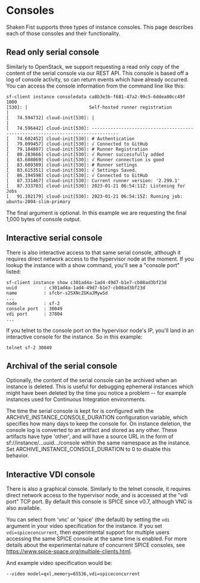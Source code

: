 # Consoles

Shaken Fist supports three types of instance consoles. This page describes each
of those consoles and their functionality.

## Read only serial console

Similarly to OpenStack, we support requesting a read only copy of the content
of the serial console via our REST API. This console is based off a log of
console activity, so can return events which have already occurred. You can
access the console information from the command line like this:

```
sf-client instance consoledata ca8b3e3b-f681-47a2-99c5-6ddea00cc49f 1000
[530]: |                       Self-hosted runner registration                        |
[   74.594732] cloud-init[530]: |                                                                              |
[   74.596442] cloud-init[530]: --------------------------------------------------------------------------------
[   74.602452] cloud-init[530]: # Authentication
[   79.099457] cloud-init[530]: √ Connected to GitHub
[   79.184807] cloud-init[530]: # Runner Registration
[   80.283666] cloud-init[530]: √ Runner successfully added
[   83.608069] cloud-init[530]: √ Runner connection is good
[   83.609389] cloud-init[530]: # Runner settings
[   83.615351] cloud-init[530]: √ Settings Saved.
[   86.194598] cloud-init[530]: √ Connected to GitHub
[   87.331467] cloud-init[530]: Current runner version: '2.299.1'
[   87.333703] cloud-init[530]: 2023-01-21 06:54:11Z: Listening for Jobs
[   91.102179] cloud-init[530]: 2023-01-21 06:54:15Z: Running job: ubuntu-2004-slim-primary
```

The final argument is optional. In this example we are requesting the final
1,000 bytes of console output.

## Interactive serial console

There is also interactive access to that same serial console, although it
requires direct network access to the hypervisor node at the moment. If you lookup
the instance with a show command, you'll see a "console port" listed:

```
sf-client instance show c301ad4a-1ad4-49d7-b1e7-cb08ad3bf23d
uuid          : c301ad4a-1ad4-49d7-b1e7-cb08ad3bf23d
name          : sfcbr-s2SXNcZGKaJMywSd
...
node          : sf-2
console port  : 30049
vdi port      : 37804
...
```

If you telnet to the console port on the hypervisor node's IP, you'll land in
an interactive console for the instance. So in this example:

```
telnet sf-2 30049
```

## Archival of the serial console

Optionally, the content of the serial console can be archived when an instance
is deleted. This is useful for debugging ephemeral instances which might have
been deleted by the time you notice a problem -- for example instances used for
Continuous Integration environments.

The time the serial console is kept for is configured with the
ARCHIVE_INSTANCE_CONSOLE_DURATION configuration variable, which specifies how many
days to keep the console for. On instance deletion, the console log is converted
to an artifact and stored as any other. These artifacts have type 'other', and
will have a source URL in the form of sf://instance/...uuid.../console within
the same namespace as the instance. Set ARCHIVE_INSTANCE_CONSOLE_DURATION to
0 to disable this behavior.

## Interactive VDI console

There is also a graphical console. Similarly to the telnet console, it requires
direct network access to the hypervisor node, and is accessed at the "vdi port"
TCP port. By default this console is SPICE since v0.7, although VNC is also
available.

You can select from 'vnc' or 'spice' (the default) by setting the `vdi` argument
in your video specification for the instance. If you set `vdi=spiceconcurrent`, then
experimental support for multiple users accessing the same SPICE console at the
same time is enabled. For more details about the experimental nature of concurrent
SPICE consoles, see https://www.spice-space.org/multiple-clients.html.

And example video specification would be:

```
--video model=qxl,memory=65536,vdi=spiceconcurrent
```